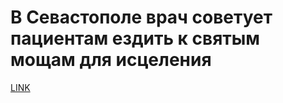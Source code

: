 # В Севастополе врач советует пациентам ездить к святым мощам для исцеления



[LINK](https://varlamov.ru/3684999.html)
